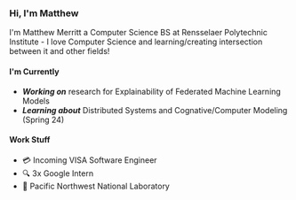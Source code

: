 ### Hi, I'm Matthew

I'm Matthew Merritt a Computer Science BS at Rensselaer Polytechnic Institute - I love Computer Science and learning/creating intersection between it and other fields!

#### I'm Currently
- _**Working on**_ research for Explainability of Federated Machine Learning Models
- _**Learning about**_ Distributed Systems and Cognative/Computer Modeling (Spring 24)

#### Work Stuff
- 💳 Incoming VISA Software Engineer
- 🔍 3x Google Intern
- 🧪 Pacific Northwest National Laboratory

<!--
**MattLMerritt/MattLMerritt** is a ✨ _special_ ✨ repository because its `README.md` (this file) appears on your GitHub profile.

Here are some ideas to get you started:

- 🔭 I’m currently working on ...
- 🌱 I’m currently learning ...
- 👯 I’m looking to collaborate on ...
- 🤔 I’m looking for help with ...
- 💬 Ask me about ...
- 📫 How to reach me: ...
- 😄 Pronouns: ...
- ⚡ Fun fact: ...
-->
